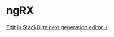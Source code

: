 # ngRX

[Edit in StackBlitz next generation editor ⚡️](https://stackblitz.com/~/github.com/gowrinathrvl/ngRX)
